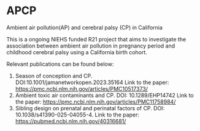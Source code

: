 # APCP
Ambient air pollution(AP) and cerebral palsy (CP) in California

This is a ongoing NIEHS funded R21 project that aims to investigate the association between ambient air pollution in pregnancy period and childhood cerebral palsy using a California birth cohort.

Relevant publications can be found below:
1. Season of conception and CP. DOI:10.1001/jamanetworkopen.2023.35164
   Link to the paper: https://pmc.ncbi.nlm.nih.gov/articles/PMC10517373/
2. Ambient toxic air contaminants and CP. DOI: 10.1289/EHP14742
   Link to the paper: https://pmc.ncbi.nlm.nih.gov/articles/PMC11758984/
3. Sibling design on prenatal and perinatal factors of CP. DOI: 10.1038/s41390-025-04055-4.
   Link to the paper: https://pubmed.ncbi.nlm.nih.gov/40316681/
